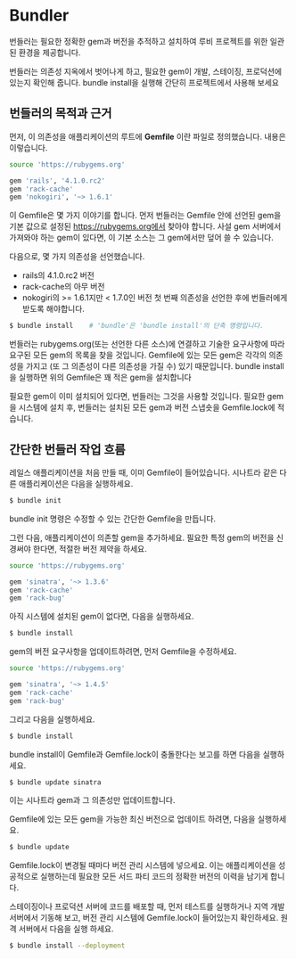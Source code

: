 # Bundler
번들러는 필요한 정확한 gem과 버전을 추적하고 설치하여 루비 프로젝트를 위한 일관된 환경을 제공합니다. 

번들러는 의존성 지옥에서 벗어나게 하고, 필요한 gem이 개발, 스테이징, 프로덕션에 있는지 확인해 줍니다. 
bundle install을 실행해 간단히 프로젝트에서 사용해 보세요


## 번들러의 목적과 근거
먼저, 이 의존성을 애플리케이션의 루트에 **Gemfile** 이란 파일로 정의했습니다. 내용은 이렇습니다.
```sh
source 'https://rubygems.org'

gem 'rails', '4.1.0.rc2'
gem 'rack-cache'
gem 'nokogiri', '~> 1.6.1'
```
이 Gemfile은 몇 가지 이야기를 합니다. 
먼저 번들러는 Gemfile 안에 선언된 gem을 기본 값으로 설정된 https://rubygems.org에서 찾아야 합니다. 
사설 gem 서버에서 가져와야 하는 gem이 있다면, 이 기본 소스는 그 gem에서만 덮어 쓸 수 있습니다.

다음으로, 몇 가지 의존성을 선언했습니다.
- rails의 4.1.0.rc2 버전
- rack-cache의 아무 버전
- nokogiri의 >= 1.6.1지만 < 1.7.0인 버전
첫 번째 의존성을 선언한 후에 번들러에게 받도록 해야합니다.
```sh
$ bundle install    # 'bundle'은 'bundle install'의 단축 명령입니다.
```
번들러는 rubygems.org(또는 선언한 다른 소스)에 연결하고 기술한 요구사항에 따라 요구된 모든 gem의 목록을 찾을 것입니다. 
Gemfile에 있는 모든 gem은 각각의 의존성을 가지고 (또 그 의존성이 다른 의존성을 가질 수) 있기 때문입니다. 
bundle install을 실행하면 위의 Gemfile은 꽤 적은 gem을 설치합니다

필요한 gem이 이미 설치되어 있다면, 번들러는 그것을 사용할 것입니다. 
필요한 gem을 시스템에 설치 후, 번들러는 설치된 모든 gem과 버전 스냅숏을 Gemfile.lock에 적습니다.


## 간단한 번들러 작업 흐름

레일스 애플리케이션을 처음 만들 때, 이미 Gemfile이 들어있습니다. 시나트라 같은 다른 애플리케이션은 다음을 실행하세요.
```sh
$ bundle init
```

bundle init 명령은 수정할 수 있는 간단한 Gemfile을 만듭니다.

그런 다음, 애플리케이션이 의존할 gem을 추가하세요. 필요한 특정 gem의 버전을 신경써야 한다면, 적절한 버전 제약을 하세요.
```sh
source 'https://rubygems.org'

gem 'sinatra', '~> 1.3.6'
gem 'rack-cache'
gem 'rack-bug'
```

아직 시스템에 설치된 gem이 없다면, 다음을 실행하세요.
```sh
$ bundle install
```

gem의 버전 요구사항을 업데이트하려면, 먼저 Gemfile을 수정하세요.
```sh
source 'https://rubygems.org'

gem 'sinatra', '~> 1.4.5'
gem 'rack-cache'
gem 'rack-bug'
```

그리고 다음을 실행하세요.
```sh
$ bundle install
```

bundle install이 Gemfile과 Gemfile.lock이 충돌한다는 보고를 하면 다음을 실행하세요.
```sh
$ bundle update sinatra
```
이는 시나트라 gem과 그 의존성만 업데이트합니다.

Gemfile에 있는 모든 gem을 가능한 최신 버전으로 업데이트 하려면, 다음을 실행하세요.
```sh
$ bundle update
```
Gemfile.lock이 변경될 때마다 버전 관리 시스템에 넣으세요. 
이는 애플리케이션을 성공적으로 실행하는데 필요한 모든 서드 파티 코드의 정확한 버전의 이력을 남기게 합니다.


스테이징이나 프로덕션 서버에 코드를 배포할 때, 먼저 테스트를 실행하거나 지역 개발 서버에서 기동해 보고, 
버전 관리 시스템에 Gemfile.lock이 들어있는지 확인하세요. 원격 서버에서 다음을 실행 하세요.
```sh
$ bundle install --deployment
```

